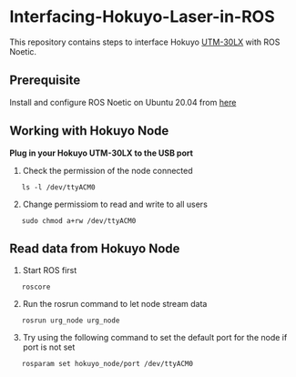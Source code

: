 # Interfacing-Hokuyo-Laser-in-ROS
This repository contains steps to interface Hokuyo [UTM-30LX](https://hokuyo-usa.com/products/lidar-obstacle-detection/utm-30lx) with ROS Noetic.
## Prerequisite
Install and configure ROS Noetic on Ubuntu 20.04 from [here](http://wiki.ros.org/noetic/Installation/Ubuntu)
## Working with Hokuyo Node
**Plug in your Hokuyo UTM-30LX to the USB port**<br />
1. Check the permission of the node connected<br />
```
   ls -l /dev/ttyACM0
```
2. Change permissiom to read and write to all users
```
   sudo chmod a+rw /dev/ttyACM0
```
## Read data from Hokuyo Node
1. Start ROS first
```
   roscore
```
2. Run the rosrun command to let node stream data 
```
   rosrun urg_node urg_node
```
3. Try using the following command to set the default port for the node if port is not set
```
   rosparam set hokuyo_node/port /dev/ttyACM0
```

